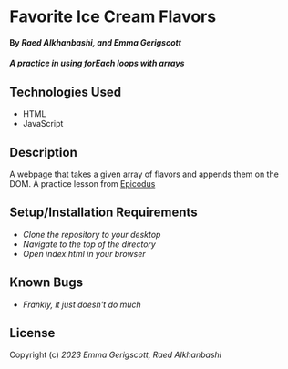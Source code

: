 # Favorite Ice Cream Flavors

#### By _**Raed Alkhanbashi, and Emma Gerigscott**_

#### _A practice in using forEach loops with arrays_

## Technologies Used

* HTML
* JavaScript

## Description

A webpage that takes a given array of flavors and appends them on the DOM. A practice lesson from [Epicodus](https://www.learnhowtoprogram.com/introduction-to-programming/arrays-and-looping/practice-looping)

## Setup/Installation Requirements

* _Clone the repository to your desktop_
* _Navigate to the top of the directory_
* _Open index.html in your browser_

## Known Bugs

* _Frankly, it just doesn't _do_ much_

## License

Copyright (c) _2023_ _Emma Gerigscott, Raed Alkhanbashi_
